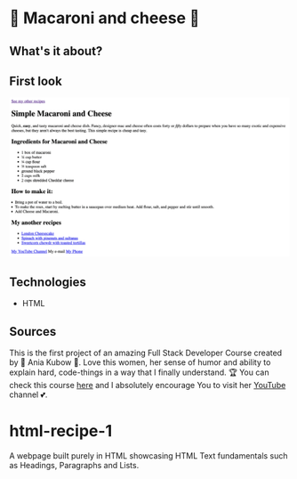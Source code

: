 # 🍝 Macaroni and cheese 🧀

## What's it about?



## First look 

![Simple macaroni](./img/screen_1.png)

## Technologies

+ HTML

## Sources
This is the first project of an amazing Full Stack Developer Course created by 💚 Ania Kubow 💚. Love this women, her sense of humor and ability to explain hard, code-things in a way that I finally understand. 🏆
You can check this course [here](https://www.codewithania.com/about) and I absolutely encourage You to visit her [YouTube](https://www.youtube.com/@AniaKubow) channel 💕.
# html-recipe-1
A webpage built purely in HTML showcasing HTML Text fundamentals such as Headings, Paragraphs and Lists.
